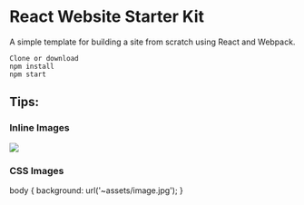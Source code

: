 # React Website Starter Kit
A simple template for building a site from scratch using React and Webpack.

	Clone or download
	npm install
	npm start

## Tips:

### Inline Images
<img src="assets/image.jpg" />

### CSS Images
body {
	background: url('~assets/image.jpg');
}